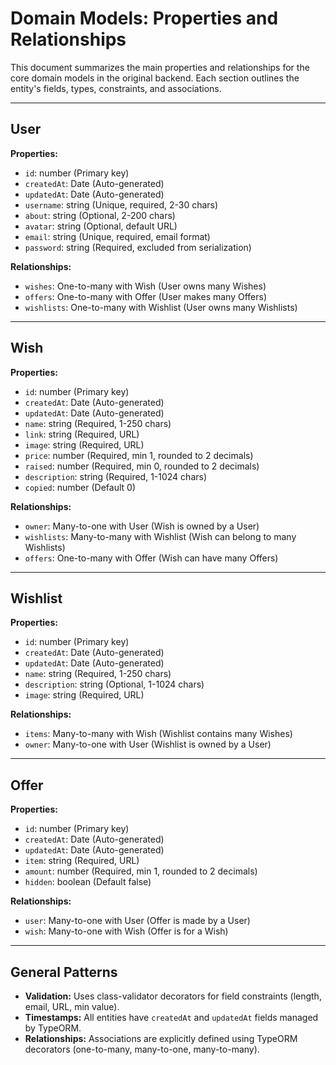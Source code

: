 # Domain Models: Properties and Relationships

This document summarizes the main properties and relationships for the core domain models in the original backend. Each section outlines the entity's fields, types, constraints, and associations.

---

## User

**Properties:**
- `id`: number (Primary key)
- `createdAt`: Date (Auto-generated)
- `updatedAt`: Date (Auto-generated)
- `username`: string (Unique, required, 2-30 chars)
- `about`: string (Optional, 2-200 chars)
- `avatar`: string (Optional, default URL)
- `email`: string (Unique, required, email format)
- `password`: string (Required, excluded from serialization)

**Relationships:**
- `wishes`: One-to-many with Wish (User owns many Wishes)
- `offers`: One-to-many with Offer (User makes many Offers)
- `wishlists`: One-to-many with Wishlist (User owns many Wishlists)

---

## Wish

**Properties:**
- `id`: number (Primary key)
- `createdAt`: Date (Auto-generated)
- `updatedAt`: Date (Auto-generated)
- `name`: string (Required, 1-250 chars)
- `link`: string (Required, URL)
- `image`: string (Required, URL)
- `price`: number (Required, min 1, rounded to 2 decimals)
- `raised`: number (Required, min 0, rounded to 2 decimals)
- `description`: string (Required, 1-1024 chars)
- `copied`: number (Default 0)

**Relationships:**
- `owner`: Many-to-one with User (Wish is owned by a User)
- `wishlists`: Many-to-many with Wishlist (Wish can belong to many Wishlists)
- `offers`: One-to-many with Offer (Wish can have many Offers)

---

## Wishlist

**Properties:**
- `id`: number (Primary key)
- `createdAt`: Date (Auto-generated)
- `updatedAt`: Date (Auto-generated)
- `name`: string (Required, 1-250 chars)
- `description`: string (Optional, 1-1024 chars)
- `image`: string (Required, URL)

**Relationships:**
- `items`: Many-to-many with Wish (Wishlist contains many Wishes)
- `owner`: Many-to-one with User (Wishlist is owned by a User)

---

## Offer

**Properties:**
- `id`: number (Primary key)
- `createdAt`: Date (Auto-generated)
- `updatedAt`: Date (Auto-generated)
- `item`: string (Required, URL)
- `amount`: number (Required, min 1, rounded to 2 decimals)
- `hidden`: boolean (Default false)

**Relationships:**
- `user`: Many-to-one with User (Offer is made by a User)
- `wish`: Many-to-one with Wish (Offer is for a Wish)

---

## General Patterns

- **Validation:** Uses class-validator decorators for field constraints (length, email, URL, min value).
- **Timestamps:** All entities have `createdAt` and `updatedAt` fields managed by TypeORM.
- **Relationships:** Associations are explicitly defined using TypeORM decorators (one-to-many, many-to-one, many-to-many). 